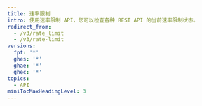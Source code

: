 ```yaml
---
title: 速率限制
intro: 使用速率限制 API，您可以检查各种 REST API 的当前速率限制状态。
redirect_from:
  - /v3/rate_limit
  - /v3/rate-limit
versions:
  fpt: '*'
  ghes: '*'
  ghae: '*'
  ghec: '*'
topics:
  - API
miniTocMaxHeadingLevel: 3
---
```


<!--
  Operations are automatically generated. Markdown for this page is located in data/reusables/rest-reference/rate-limit
-->
